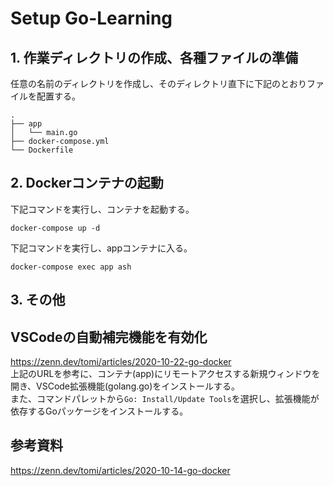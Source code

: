 # Setup Go-Learning

## 1. 作業ディレクトリの作成、各種ファイルの準備

任意の名前のディレクトリを作成し、そのディレクトリ直下に下記のとおりファイルを配置する。
```
.
├── app
│   └── main.go
├── docker-compose.yml
└── Dockerfile
```

## 2. Dockerコンテナの起動

下記コマンドを実行し、コンテナを起動する。
```
docker-compose up -d
```

下記コマンドを実行し、appコンテナに入る。
```
docker-compose exec app ash
```

## 3. その他

## VSCodeの自動補完機能を有効化

https://zenn.dev/tomi/articles/2020-10-22-go-docker<br>
上記のURLを参考に、コンテナ(app)にリモートアクセスする新規ウィンドウを開き、VSCode拡張機能(golang.go)をインストールする。<br>
また、コマンドパレットから`Go: Install/Update Tools`を選択し、拡張機能が依存するGoパッケージをインストールする。

## 参考資料

https://zenn.dev/tomi/articles/2020-10-14-go-docker<br>
